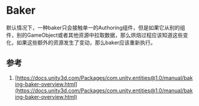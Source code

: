 # Baker

默认情况下，一种baker只会接触单一的Authoring组件，但是如果它从别的组件，别的GameObject或者其他资源中拉取数据，那么烘焙过程应该知道这些变化，如果这些额外的资源发生了变动，那么baker应该重新执行。

## 参考

1. [https://docs.unity3d.com/Packages/com.unity.entities@1.0/manual/baking-baker-overview.html](https://docs.unity3d.com/Packages/com.unity.entities@1.0/manual/baking-baker-overview.html)
